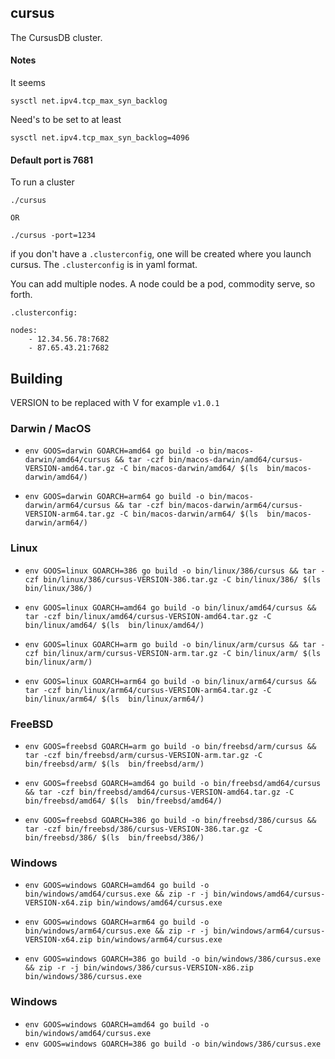 ## cursus
The CursusDB cluster.

#### Notes
It seems 
``` 
sysctl net.ipv4.tcp_max_syn_backlog
```
Need's to be set to at least 
``` 
sysctl net.ipv4.tcp_max_syn_backlog=4096
```

#### Default port is 7681

To run a cluster 
``` 
./cursus

OR

./cursus -port=1234
```

if you don't have a ``.clusterconfig``, one will be created where you launch cursus.  The ``.clusterconfig`` is in yaml format.

You can add multiple nodes.  A node could be a pod, commodity serve, so forth.

``.clusterconfig:``
``` 
nodes:
    - 12.34.56.78:7682
    - 87.65.43.21:7682

```


## Building

VERSION to be replaced with V for example ``v1.0.1``

### Darwin / MacOS

- ``env GOOS=darwin GOARCH=amd64 go build -o bin/macos-darwin/amd64/cursus && tar -czf bin/macos-darwin/amd64/cursus-VERSION-amd64.tar.gz -C bin/macos-darwin/amd64/ $(ls  bin/macos-darwin/amd64/)``


- ``env GOOS=darwin GOARCH=arm64 go build -o bin/macos-darwin/arm64/cursus && tar -czf bin/macos-darwin/arm64/cursus-VERSION-arm64.tar.gz -C bin/macos-darwin/arm64/ $(ls  bin/macos-darwin/arm64/)``


### Linux
- ``env GOOS=linux GOARCH=386 go build -o bin/linux/386/cursus && tar -czf bin/linux/386/cursus-VERSION-386.tar.gz -C bin/linux/386/ $(ls  bin/linux/386/)``


- ``env GOOS=linux GOARCH=amd64 go build -o bin/linux/amd64/cursus && tar -czf bin/linux/amd64/cursus-VERSION-amd64.tar.gz -C bin/linux/amd64/ $(ls  bin/linux/amd64/)``


- ``env GOOS=linux GOARCH=arm go build -o bin/linux/arm/cursus && tar -czf bin/linux/arm/cursus-VERSION-arm.tar.gz -C bin/linux/arm/ $(ls  bin/linux/arm/)``


- ``env GOOS=linux GOARCH=arm64 go build -o bin/linux/arm64/cursus && tar -czf bin/linux/arm64/cursus-VERSION-arm64.tar.gz -C bin/linux/arm64/ $(ls  bin/linux/arm64/)``


### FreeBSD

- ``env GOOS=freebsd GOARCH=arm go build -o bin/freebsd/arm/cursus && tar -czf bin/freebsd/arm/cursus-VERSION-arm.tar.gz -C bin/freebsd/arm/ $(ls  bin/freebsd/arm/)``


- ``env GOOS=freebsd GOARCH=amd64 go build -o bin/freebsd/amd64/cursus && tar -czf bin/freebsd/amd64/cursus-VERSION-amd64.tar.gz -C bin/freebsd/amd64/ $(ls  bin/freebsd/amd64/)``


- ``env GOOS=freebsd GOARCH=386 go build -o bin/freebsd/386/cursus && tar -czf bin/freebsd/386/cursus-VERSION-386.tar.gz -C bin/freebsd/386/ $(ls  bin/freebsd/386/)``


### Windows
- ``env GOOS=windows GOARCH=amd64 go build -o bin/windows/amd64/cursus.exe && zip -r -j bin/windows/amd64/cursus-VERSION-x64.zip bin/windows/amd64/cursus.exe``


- ``env GOOS=windows GOARCH=arm64 go build -o bin/windows/arm64/cursus.exe && zip -r -j bin/windows/arm64/cursus-VERSION-x64.zip bin/windows/arm64/cursus.exe``


- ``env GOOS=windows GOARCH=386 go build -o bin/windows/386/cursus.exe && zip -r -j bin/windows/386/cursus-VERSION-x86.zip bin/windows/386/cursus.exe``




### Windows
- ``env GOOS=windows GOARCH=amd64 go build -o bin/windows/amd64/cursus.exe``
- ``env GOOS=windows GOARCH=386 go build -o bin/windows/386/cursus.exe``

